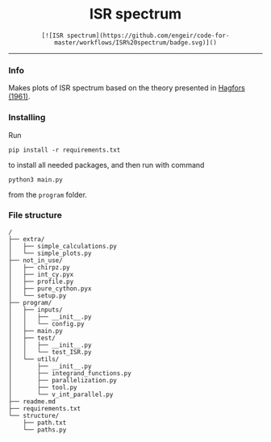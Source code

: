 <h1 align="center">ISR spectrum</h1>
<div align="center">

    [![ISR spectrum](https://github.com/engeir/code-for-master/workflows/ISR%20spectrum/badge.svg)]()

</div>

---

### Info
Makes plots of ISR spectrum based on the theory presented in [Hagfors (1961)](https://agupubs.onlinelibrary.wiley.com/doi/epdf/10.1029/JZ066i006p01699).

### Installing
Run
```
pip install -r requirements.txt
```
to install all needed packages, and then run with command
```
python3 main.py
```
from the `program` folder.

### File structure
```
/
├── extra/
│   ├── simple_calculations.py
│   └── simple_plots.py
├── not_in_use/
│   ├── chirpz.py
│   ├── int_cy.pyx
│   ├── profile.py
│   ├── pure_cython.pyx
│   └── setup.py
├── program/
│   ├── inputs/
│   │   ├── __init__.py
│   │   └── config.py
│   ├── main.py
│   ├── test/
│   │   ├── __init__.py
│   │   └── test_ISR.py
│   └── utils/
│       ├── __init__.py
│       ├── integrand_functions.py
│       ├── parallelization.py
│       ├── tool.py
│       └── v_int_parallel.py
├── readme.md
├── requirements.txt
└── structure/
    ├── path.txt
    └── paths.py
```
